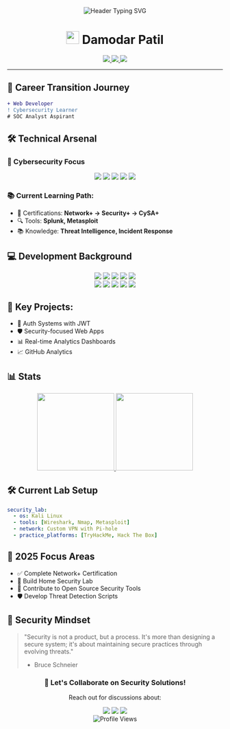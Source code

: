 <div align="center">
  <img src="https://readme-typing-svg.herokuapp.com?font=JetBrains+Mono&size=26&pause=1000&color=38B2AC&center=true&vCenter=true&width=800&lines=%F0%9F%9B%A1%EF%B8%8F+Security+Enthusiast;%F0%9F%94%90+Bridging+Development+%26+Cybersecurity;%F0%9F%9A%80+Aspiring+SOC+Analyst" alt="Header Typing SVG" />
</div>

<h1 align="center">
  <img src="https://media.giphy.com/media/hvRJCLFzcasrR4ia7z/giphy.gif" width="30px"/> 
  Damodar Patil
</h1>

<div align="center">
  <a href="https://www.linkedin.com/in/damodarpatil">
    <img src="https://img.shields.io/badge/-Damodar%20Patil-0A66C2?style=flat&logo=linkedin&logoColor=white" />
  </a>
  <a href="https://twitter.com/damodar_83">
    <img src="https://img.shields.io/badge/-@damodar__83-1DA1F2?style=flat&logo=twitter&logoColor=white" />
  </a>
  <a href="mailto:patildamodar1983@gmail.com">
    <img src="https://img.shields.io/badge/-patildamodar1983@gmail.com-D14836?style=flat&logo=gmail&logoColor=white" />
  </a>
</div>

---

## 🚀 Career Transition Journey

```diff
+ Web Developer 
! Cybersecurity Learner
# SOC Analyst Aspirant
```

## 🛠️ Technical Arsenal
### 🔐 Cybersecurity Focus
<p align="center"> 
  <img src="https://img.shields.io/badge/Network%20Security-CC0000?style=for-the-badge&logo=cisco&logoColor=white"> 
  <img src="https://img.shields.io/badge/Linux-FCC624?style=for-the-badge&logo=linux&logoColor=black"> 
  <img src="https://img.shields.io/badge/Wireshark-1679A7?style=for-the-badge&logo=wireshark&logoColor=white"> 
  <img src="https://img.shields.io/badge/Nmap-259DAD?style=for-the-badge&logo=databricks&logoColor=white"> 
  <img src="https://img.shields.io/badge/SIEM-FF6600?style=for-the-badge&logo=elasticstack&logoColor=white"> 
</p>

### 📚 Current Learning Path:
- 🎯 Certifications: **Network+ → Security+ → CySA+**
- 🔍 Tools: **Splunk, Metasploit**
- 📚 Knowledge: **Threat Intelligence, Incident Response**

## 💻 Development Background
<p align="center"> 
  <img src="https://img.shields.io/badge/-HTML5-E34F26?style=for-the-badge&logo=html5&logoColor=white" />
  <img src="https://img.shields.io/badge/-CSS3-1572B6?style=for-the-badge&logo=css3&logoColor=white" />
  <img src="https://img.shields.io/badge/-JavaScript-F7DF1E?style=for-the-badge&logo=javascript&logoColor=black" />
  <img src="https://img.shields.io/badge/-TypeScript-007ACC?style=for-the-badge&logo=typescript&logoColor=white" />
  <img src="https://img.shields.io/badge/-React-61DAFB?style=for-the-badge&logo=react&logoColor=black" />
  <br/>
  <img src="https://img.shields.io/badge/-Node.js-339933?style=for-the-badge&logo=node.js&logoColor=white" />
  <img src="https://img.shields.io/badge/-Express.js-000000?style=for-the-badge&logo=express&logoColor=white" />
  <img src="https://img.shields.io/badge/-MongoDB-47A248?style=for-the-badge&logo=mongodb&logoColor=white" />
  <img src="https://img.shields.io/badge/-Tailwind%20CSS-38B2AC?style=for-the-badge&logo=tailwind-css&logoColor=white" />
  <img src="https://img.shields.io/badge/-GSAP-88CE02?style=for-the-badge&logo=greensock&logoColor=white" />
</p>

## 🔑 Key Projects:
- 🔐 Auth Systems with JWT
- 🛡️ Security-focused Web Apps
- 📊 Real-time Analytics Dashboards
- 📈 GitHub Analytics

## 📊 Stats
<div align="center">
  <a href="https://github.com/damodarpatil"> 
    <img height="180em" src="https://github-readme-stats.vercel.app/api?username=damodarpatil&show_icons=true&theme=merko&include_all_commits=true" /> 
    <img height="180em" src="https://github-readme-stats.vercel.app/api/top-langs/?username=damodarpatil&layout=compact&theme=merko" /> 
  </a> 
</div>

## 🛠️ Current Lab Setup
```yaml
security_lab:
  - os: Kali Linux
  - tools: [Wireshark, Nmap, Metasploit]
  - network: Custom VPN with Pi-hole
  - practice_platforms: [TryHackMe, Hack The Box]
```

## 📌 2025 Focus Areas
- ✅ Complete Network+ Certification
- 🔧 Build Home Security Lab
- 🚀 Contribute to Open Source Security Tools
- 🛡️ Develop Threat Detection Scripts

## 🧠 Security Mindset
> "Security is not a product, but a process. It's more than designing a secure system; it's about maintaining secure practices through evolving threats."
> - Bruce Schneier

<div align="center"> 
  <h3>🚨 Let's Collaborate on Security Solutions!</h3> 
  <p>Reach out for discussions about:</p> 
  <img src="https://img.shields.io/badge/-Threat%20Detection-FF0000?style=flat"> 
  <img src="https://img.shields.io/badge/-Career%20Transition-00AA00?style=flat"> 
  <img src="https://img.shields.io/badge/-Secure%20Coding-0000FF?style=flat"> 
</div>

<div align="center"> 
  <img src="https://komarev.com/ghpvc/?username=damodarpatil&style=flat-square&color=blueviolet" alt="Profile Views" /> 
</div>
